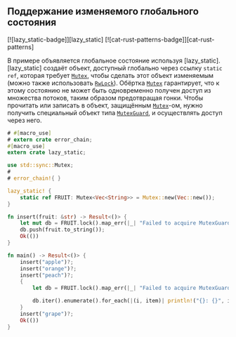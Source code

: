 ## Поддержание изменяемого глобального состояния

[![lazy_static-badge]][lazy_static] [![cat-rust-patterns-badge]][cat-rust-patterns]

В примере объявляется глобальное состояние используя [lazy_static]. [lazy_static] создаёт объект, доступный глобально через ссылку `static ref`, которая требует [`Mutex`], чтобы сделать этот объект изменяемым (можно также использовать [`RwLock`]).
Обёртка [`Mutex`](https://doc.rust-lang.org/std/sync/struct.Mutex.html) гарантирует, что к этому состоянию не может быть одновременно получен доступ из множества потоков, таким образом предотвращая гонки.
Чтобы прочитать или записать в объект, защищённым [`Mutex`](https://doc.rust-lang.org/std/sync/struct.Mutex.html)-ом, нужно получить специальный объект типа [`MutexGuard`], и осуществлять доступ через него.

```rust
# #[macro_use]
# extern crate error_chain;
#[macro_use]
extern crate lazy_static;

use std::sync::Mutex;
#
# error_chain!{ }

lazy_static! {
    static ref FRUIT: Mutex<Vec<String>> = Mutex::new(Vec::new());
}

fn insert(fruit: &str) -> Result<()> {
    let mut db = FRUIT.lock().map_err(|_| "Failed to acquire MutexGuard")?;
    db.push(fruit.to_string());
    Ok(())
}

fn main() -> Result<()> {
    insert("apple")?;
    insert("orange")?;
    insert("peach")?;
    {
        let db = FRUIT.lock().map_err(|_| "Failed to acquire MutexGuard")?;

        db.iter().enumerate().for_each(|(i, item)| println!("{}: {}", i, item));
    }
    insert("grape")?;
    Ok(())
}
```


[`Mutex`]: https://doc.rust-lang.org/std/sync/struct.Mutex.html
[`MutexGuard`]: https://doc.rust-lang.org/std/sync/struct.MutexGuard.html
[`RwLock`]: https://doc.rust-lang.org/std/sync/struct.RwLock.html